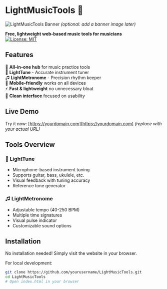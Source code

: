 # LightMusicTools 🎵

![LightMusicTools Banner](assets/banner.png) *(optional: add a banner image later)*

**Free, lightweight web-based music tools for musicians**  
[![License: MIT](https://img.shields.io/badge/License-MIT-blue.svg)](https://opensource.org/licenses/MIT)

## Features

🚀 **All-in-one hub** for music practice tools  
🎸 **LightTune** - Accurate instrument tuner  
♫ **LightMetronome** - Precision rhythm keeper  
📱 **Mobile-friendly** works on all devices  
⚡ **Fast & lightweight** no unnecessary bloat  
🎨 **Clean interface** focused on usability  

## Live Demo

Try it now: [https://yourdomain.com](https://yourdomain.com) *(replace with your actual URL)*

## Tools Overview

### 🎸 LightTune
- Microphone-based instrument tuning
- Supports guitar, bass, ukulele, etc.
- Visual feedback with tuning accuracy
- Reference tone generator

### ♫ LightMetronome
- Adjustable tempo (40-250 BPM)
- Multiple time signatures
- Visual pulse indicator
- Customizable sound options

## Installation

No installation needed! Simply visit the website in your browser.

For local development:

```bash
git clone https://github.com/yourusername/LightMusicTools.git
cd LightMusicTools
# Open index.html in your browser